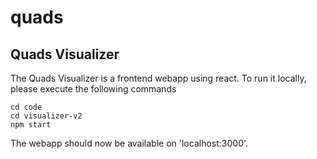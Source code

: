 # quads

## Quads Visualizer
The Quads Visualizer is a frontend webapp using react. To run it locally, please execute the following commands
```
cd code
cd visualizer-v2
npm start
```
The webapp should now be available on 'localhost:3000'.

